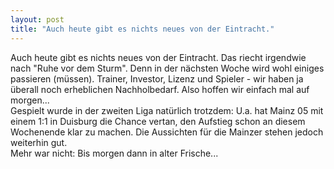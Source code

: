 ```yaml
---
layout: post
title: "Auch heute gibt es nichts neues von der Eintracht."
---
```


Auch heute gibt es nichts neues von der Eintracht. Das riecht irgendwie nach "Ruhe vor dem Sturm". Denn in der nächsten Woche wird wohl einiges passieren (müssen). Trainer, Investor, Lizenz und Spieler - wir haben ja überall noch erheblichen Nachholbedarf. Also hoffen wir einfach mal auf morgen...  
Gespielt wurde in der zweiten Liga natürlich trotzdem: U.a. hat Mainz 05 mit einem 1:1 in Duisburg die Chance vertan, den Aufstieg schon an diesem Wochenende klar zu machen. Die Aussichten für die Mainzer stehen jedoch weiterhin gut.  
Mehr war nicht: Bis morgen dann in alter Frische...
